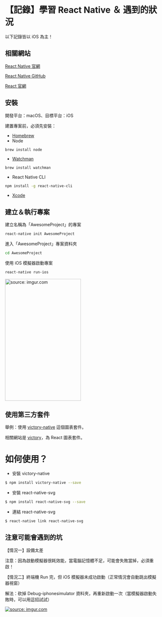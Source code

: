 【記錄】學習 React Native ＆ 遇到的狀況
======================================
以下記錄皆以 iOS 為主！

## 相關網站

[React Native 官網](https://facebook.github.io/react-native)

[React Native GitHub](https://github.com/facebook/react-native)

[React 官網](https://reactjs.org/)

## 安裝
開發平台：macOS、目標平台：iOS

建置專案前，必須先安裝：
* [Homebrew](http://brew.sh/)
* Node
```bash
brew install node
```
* [Watchman](https://facebook.github.io/watchman)
```bash
brew install watchman
```
* React Native CLI
```bash
npm install -g react-native-cli
```
* [Xcode](https://itunes.apple.com/us/app/xcode/id497799835?mt=12)

## 建立＆執行專案
建立名稱為「AwesomeProject」的專案
```bash
react-native init AwesomeProject
```

進入「AwesomeProject」專案資料夾
```bash
cd AwesomeProject
```

使用 iOS 模擬器啟動專案
```bash
react-native run-ios
```
<a><img src="https://facebook.github.io/react-native/img/iOSSuccess.png" title="source: imgur.com" width="250" height="400" /></a>

## 使用第三方套件
舉例：使用 [victory-native](https://github.com/FormidableLabs/victory-native) 這個圖表套件。

相關網站是 [victory](http://formidable.com/open-source/victory)，為 React 圖表套件。

# 如何使用？
* 安裝 victory-native
```bash
$ npm install victory-native --save
```
* 安裝 react-native-svg
```bash
$ npm install react-native-svg --save
```
* 連結 react-native-svg
```bash
$ react-native link react-native-svg
```

## 注意可能會遇到的坑

【情況一】設備太差

注意：因為啟動模擬器很耗效能，當電腦記憶體不足，可能會失敗當掉，必須重啟！

【情況二】終端機 Run 完，但 iOS 模擬器未成功啟動（正常情況會自動跳出模擬器視窗）

解法：砍掉 Debug-iphonesimulator 資料夾，再重新啟動一次（當模擬器啟動失敗時，可以用這招試試）
  
<a href="https://imgur.com/HO3Vr7X"><img src="https://i.imgur.com/HO3Vr7X.png" title="source: imgur.com" /></a>

